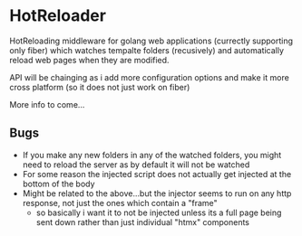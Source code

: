 # HotReloader

HotReloading middleware for golang web applications (currectly supporting only fiber) which watches tempalte folders (recusively) and automatically reload web pages when they are modified.

API will be chainging as i add more configuration options and make it more cross platform (so it does not just work on fiber)

More info to come...

## Bugs

- If you make any new folders in any of the watched folders, you might need to reload the server as by default it will not be watched
- For some reason the injected script does not actually get injected at the bottom of the body
- Might be related to the above...but the injector seems to run on any http response, not just the ones which contain a "frame"
  - so basically i want it to not be injected unless its a full page being sent down rather than just individual "htmx" components
